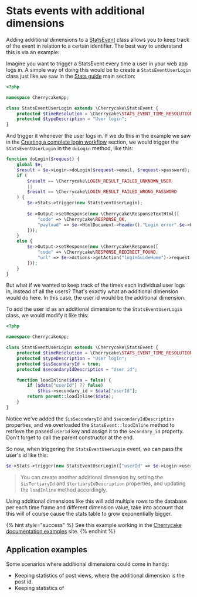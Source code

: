 # Stats events with additional dimensions

Adding additional dimensions to a [StatsEvent](../../reference/core-classes/statsevent/) class allows you to keep track of the event in relation to a certain identifier. The best way to understand this is via an example:

Imagine you want to trigger a StatsEvent every time a user in your web app logs in. A simple way of doing this would be to create a `StatsEventUserLogin` class just like we saw in the [Stats guide](./) main section:

```php
<?php

namespace CherrycakeApp;

class StatsEventUserLogin extends \Cherrycake\StatsEvent {
	protected $timeResolution = \Cherrycake\STATS_EVENT_TIME_RESOLUTION_DAY;
	protected $typeDescription = "User login";
}
```

And trigger it whenever the user logs in. If we do this in the example we saw in the [Creating a complete login workflow](../login-guide/creating-a-complete-login-workflow.md) section, we would trigger the `StatsEventUserLogin` in the `doLogin` method, like this:

```php
function doLogin($request) {
    global $e;
    $result = $e->Login->doLogin($request->email, $request->password);
    if (
        $result == \Cherrycake\LOGIN_RESULT_FAILED_UNKNOWN_USER
        ||
        $result == \Cherrycake\LOGIN_RESULT_FAILED_WRONG_PASSWORD
    ) {
        $e->Stats->trigger(new StatsEventUserLogin);
    
        $e->Output->setResponse(new \Cherrycake\ResponseTextHtml([
            "code" => \Cherrycake\RESPONSE_OK,
            "payload" => $e->HtmlDocument->header()."Login error".$e->HtmlDocument->footer()
        ]));
    }
    else {
        $e->Output->setResponse(new \Cherrycake\Response([
            "code" => \Cherrycake\RESPONSE_REDIRECT_FOUND,
            "url" => $e->Actions->getAction("loginGuideHome")->request->buildUrl()
        ]));
    }
}
```

But what if we wanted to keep track of the times each individual user logs in, instead of all the users? That's exactly what an additional dimension would do here. In this case, the user id would be the additional dimension.

To add the user id as an additional dimension to the `StatsEventUserLogin` class, we would modify it like this:

```php
<?php

namespace CherrycakeApp;

class StatsEventUserLogin extends \Cherrycake\StatsEvent {
    protected $timeResolution = \Cherrycake\STATS_EVENT_TIME_RESOLUTION_DAY;
    protected $typeDescription = "User login";
    protected $isSecondaryId = true;
    protected $secondaryIdDescription = "User id";

    function loadInline($data = false) {
        if ($data["userId"] ?? false)
            $this->secondary_id = $data["userId"];		
        return parent::loadInline($data);
    }
}
```

Notice we've added the `$isSecondaryId` and `$secondaryIdDescription` properties, and we overloaded the `StatsEvent::loadInline` method to retrieve the passed `userId` key and assign it to the `secondary_id` property. Don't forget to call the parent constructor at the end.

So now, when triggering the `StatsEventUserLogin` event, we can pass the user's id like this:

```php
$e->Stats->trigger(new StatsEventUserLogin(["userId" => $e->Login->user->id]));
```

> You can create another additional dimension by setting the `$isTertiaryId` and `$tertiaryIdDescription` properties, and updating the `loadInline` method accordingly.

Using additional dimensions like this will add multiple rows to the database per each time frame and different dimension value, take into account that this will of course cause the stats table to grow exponentially bigger.

{% hint style="success" %}
See this example working in the [Cherrycake documentation examples](https://documentation-examples.cherrycake.io/example/statsGuideAdditionalDimensions) site.
{% endhint %}

## Application examples

Some scenarios where additional dimensions could come in handy:

* Keeping statistics of post views, where the additional dimension is the post id.
* Keeping statistics of

